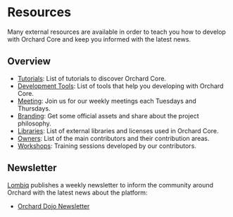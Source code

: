 # Resources

Many external resources are available in order to teach you how to develop with Orchard Core and keep you informed with the latest news.

## Overview

- [Tutorials](tutorials/README.md): List of tutorials to discover Orchard Core.
- [Development Tools](development-tools/README.md): List of tools that help you developing with Orchard Core.
- [Meeting](meeting/README.md): Join us for our weekly meetings each Tuesdays and Thursdays.
- [Branding](branding/README.md): Get some official assets and share about the project philosophy.
- [Libraries](libraries/README.md): List of external libraries and licenses used in Orchard Core.
- [Owners](owners/README.md): List of the main contributors and their contribution areas.
- [Workshops](workshops/README.md): Training sessions developed by our contributors.

## Newsletter

[Lombiq](https://lombiq.com) publishes a weekly newsletter to inform the community around Orchard with the latest news about the platform:

- [Orchard Dojo Newsletter](https://orcharddojo.net/newsletter)
